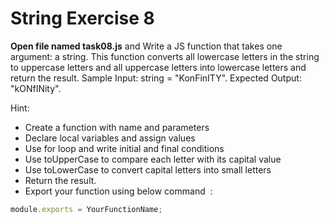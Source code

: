 # String Exercise 8

**Open file named task08.js** and Write a JS function that takes one argument: a string. 
This function converts all lowercase letters in the string to uppercase letters and all uppercase letters 
into lowercase letters 
and return the result. Sample Input: string = "KonFinITY". Expected Output: "kONfINity".

Hint:

- Create a function with name and parameters
- Declare local variables and assign values
- Use for loop and write initial and final conditions
- Use toUpperCase to compare each letter with its capital value
- Use toLowerCase to convert capital letters into small letters
- Return the result.
- Export your function using below command  :

```js
module.exports = YourFunctionName;
```
